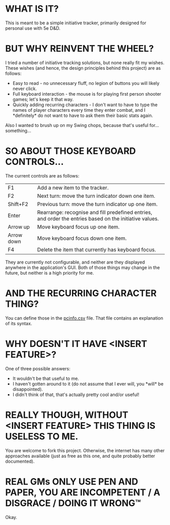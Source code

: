 <h1>WHAT IS IT?</h1>
<p>This is meant to be a simple initiative tracker, primarily designed for personal use with 5e D&amp;D.</p>
<h1>BUT WHY REINVENT THE WHEEL?</h1>
<p>I tried a number of initiative tracking solutions, but none really fit my wishes. These wishes (and hence, the design principles behind this project) are as follows:</p>
<ul>
	<li>Easy to read - no unnecessary fluff, no legion of buttons you will likely never click.</li>
	<li>Full keyboard interaction - the mouse is for playing first person shooter games; let's keep it that way.</li>
	<li>Quickly adding recurring characters - I don't want to have to type the names of player characters every time they enter combat, and I *definitely* do not want to have to ask them their basic stats again.</li>
</ul>
<p>Also I wanted to brush up on my Swing chops, because that's useful for... something...</p>
<h1>SO ABOUT THOSE KEYBOARD CONTROLS...</h1>
<p>The current controls are as follows:</p>
<table>
	<tr><td>F1</td><td>Add a new item to the tracker.</td></tr>
	<tr><td>F2</td><td>Next turn: move the turn indicator down one item.</td></tr>
	<tr><td>Shift+F2</td><td>Previous turn: move the turn indicator up one item.</td></tr>
	<tr><td>Enter</td><td>Rearrange: recognise and fill predefined entries, and order the entries based on the initiative values.</td></tr>
	<tr><td>Arrow up</td><td>Move keyboard focus up one item.</td></tr>
	<tr><td>Arrow down</td><td>Move keyboard focus down one item.</td></tr>
	<tr><td>F4</td><td>Delete the item that currently has keyboard focus.</td></tr>
</table>
<p>They are currently not configurable, and neither are they displayed anywhere in the application's GUI. Both of those things may change in the future, but neither is a high priority for me.</p>
<h1>AND THE RECURRING CHARACTER THING?</h1>
<p>You can define those in the <a href="https://github.com/CalmAmity/Initiative/blob/master/pcinfo.csv">pcinfo.csv</a> file. That file contains an explanation of its syntax.</p>
<h1>WHY DOESN'T IT HAVE &lt;INSERT FEATURE&gt;?</h1>
<p>One of three possible answers:</p>
<ul>
	<li>It wouldn't be that useful to me.</li>
	<li>I haven't gotten around to it (do not assume that I ever will, you *will* be disappointed).</li>
	<li>I didn't think of that, that's actually pretty cool and/or useful!</li>
</ul>
<h1>REALLY THOUGH, WITHOUT &lt;INSERT FEATURE&gt; THIS THING IS USELESS TO ME.</h1>
<p>You are welcome to fork this project. Otherwise, the internet has many other approaches available (just as free as this one, and quite probably better documented).</p>
<h1>REAL GMs ONLY USE PEN AND PAPER, YOU ARE INCOMPETENT / A DISGRACE / DOING IT WRONG™</h1>
<p>Okay.</p>
